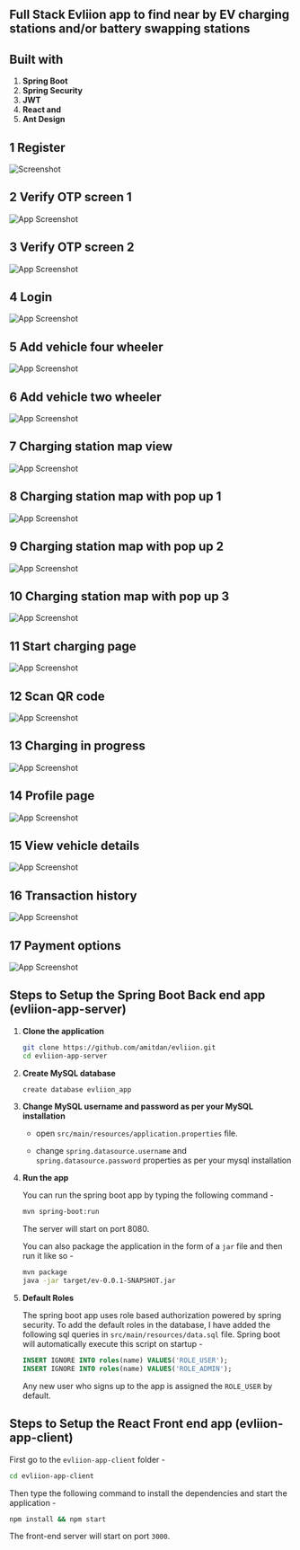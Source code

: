 ## Full Stack Evliion app to find near by EV charging stations and/or battery swapping stations

## Built with

1. **Spring Boot**
2. **Spring Security**
3. **JWT**
4. **React and**
5. **Ant Design**

## 1 Register

![Screenshot](screenshot/1-Register.jpg)

## 2 Verify OTP screen 1

![App Screenshot](screenshot/2-Verify-OTP-screen-1.jpg)

## 3 Verify OTP screen 2

![App Screenshot](screenshot/3-Verify-OTP-screen-2.jpg)

## 4 Login

![App Screenshot](screenshot/4-Login.jpg)

## 5 Add vehicle four wheeler

![App Screenshot](screenshot/5-Add-vehicle-four-wheeler.jpg)

## 6 Add vehicle two wheeler

![App Screenshot](screenshot/6-Add-vehicle-two-wheeler.jpg)

## 7 Charging station map view

![App Screenshot](screenshot/7-Charging-station-map-view.jpg)

## 8 Charging station map with pop up 1

![App Screenshot](screenshot/8-Charging-station-map-with-pop-up-1.jpg)

## 9 Charging station map with pop up 2

![App Screenshot](screenshot/9-Charging-station-map-with-pop-up-2.jpg)

## 10 Charging station map with pop up 3

![App Screenshot](screenshot/10-Charging-station-map-with-pop-up-3.jpg)

## 11 Start charging page

![App Screenshot](screenshot/11-Start-charging-page.jpg)

## 12 Scan QR code

![App Screenshot](screenshot/12-Scan-QR-code.jpg)

## 13 Charging in progress

![App Screenshot](screenshot/13-Charging-in-progress.jpg)

## 14 Profile page

![App Screenshot](screenshot/14-Profile-page.jpg)

## 15 View vehicle details

![App Screenshot](screenshot/15-View-vehicle-details.jpg)

## 16 Transaction history

![App Screenshot](screenshot/16-Transaction-history.jpg)

## 17 Payment options

![App Screenshot](screenshot/17-Payment-options.jpg)

## Steps to Setup the Spring Boot Back end app (evliion-app-server)

1. **Clone the application**

	```bash
	git clone https://github.com/amitdan/evliion.git
	cd evliion-app-server
	```

2. **Create MySQL database**

	```bash
	create database evliion_app
	```

3. **Change MySQL username and password as per your MySQL installation**

	+ open `src/main/resources/application.properties` file.

	+ change `spring.datasource.username` and `spring.datasource.password` properties as per your mysql installation

4. **Run the app**

	You can run the spring boot app by typing the following command -

	```bash
	mvn spring-boot:run
	```

	The server will start on port 8080.

	You can also package the application in the form of a `jar` file and then run it like so -

	```bash
	mvn package
	java -jar target/ev-0.0.1-SNAPSHOT.jar
	```
5. **Default Roles**
	
	The spring boot app uses role based authorization powered by spring security. To add the default roles in the database, I have added the following sql queries in `src/main/resources/data.sql` file. Spring boot will automatically execute this script on startup -

	```sql
	INSERT IGNORE INTO roles(name) VALUES('ROLE_USER');
	INSERT IGNORE INTO roles(name) VALUES('ROLE_ADMIN');
	```

	Any new user who signs up to the app is assigned the `ROLE_USER` by default.

## Steps to Setup the React Front end app (evliion-app-client)

First go to the `evliion-app-client` folder -

```bash
cd evliion-app-client
```

Then type the following command to install the dependencies and start the application -

```bash
npm install && npm start
```

The front-end server will start on port `3000`.
